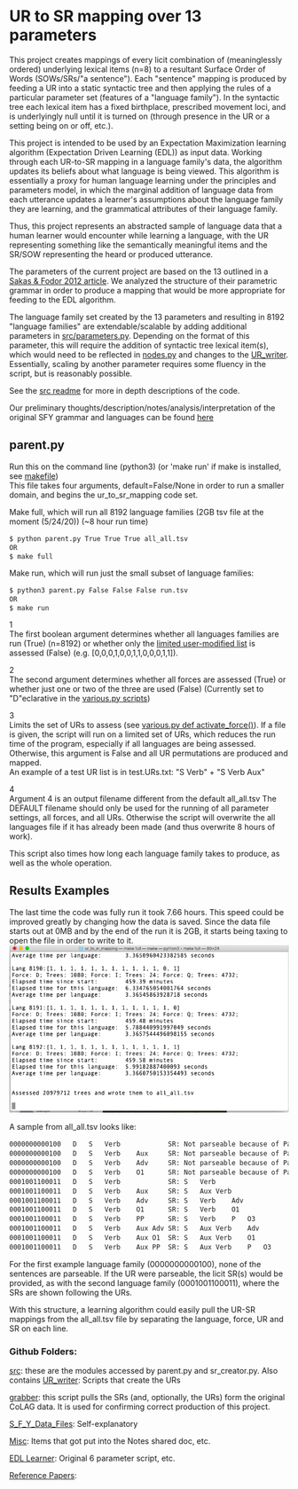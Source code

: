 # UR to SR mapping over 13 parameters
This project creates mappings of every licit combination of (meaninglessly ordered) underlying lexical items (n=8) to a resultant Surface Order of Words (SOWs/SRs/"a sentence").  Each "sentence" mapping is produced by feeding a UR into a static syntactic tree and then applying the rules of a particular parameter set (features of a "language family").  In the syntactic tree each lexical item has a fixed birthplace, prescribed movement loci, and is underlyingly null until it is turned on (through presence in the UR or a setting being on or off, etc.).

This project is intended to be used by an Expectation Maximization learning algorithm (Expectation Driven Learning (EDL)) as input data.  Working through each UR-to-SR mapping in a language family's data, the algorithm updates its beliefs about what language is being viewed.  This algorithm is essentially a proxy for human language learning under the principles and parameters model, in which the marginal addition of language data from each utterance updates a learner's assumptions about the language family they are learning, and the grammatical attributes of their language family.

Thus, this project represents an abstracted sample of language data that a human learner would encounter while learning a language, with the UR representing something like the semantically meaningful items and the SR/SOW representing the heard or produced utterance.

The parameters of the current project are based on the 13 outlined in a [Sakas & Fodor 2012 article](http://www.colag.cs.hunter.cuny.edu/pub/Sakas_Fodor_Disambiguating_prepub.pdf#24).  We analyzed the structure of their parametric grammar in order to produce a mapping that would be more appropriate for feeding to the EDL algorithm.

The language family set created by the 13 parameters and resulting in 8192 "language families" are extendable/scalable by adding additional parameters in [src/parameters.py](https://github.com/rofgh/ur_to_sr_mapping/blob/04ee506608f7c58b81418987d333ec76d639e712/src/parameters.py#L1).  Depending on the format of this parameter, this will require the addition of syntactic tree lexical item(s), which would need to be reflected in [nodes.py](https://github.com/rofgh/ur_to_sr_mapping/blob/04ee506608f7c58b81418987d333ec76d639e712/src/nodes.py#L1) and changes to the [UR_writer](https://github.com/rofgh/Hidden-Sin/tree/master/UR_writer).  Essentially, scaling by another parameter requires some fluency in the script, but is reasonably possible.

See the [src readme](https://github.com/rofgh/ur_to_sr_mapping/blob/master/src/README.md) for more in depth descriptions of the code.

Our preliminary thoughts/description/notes/analysis/interpretation of the original SFY grammar and languages can be found [here](https://docs.google.com/document/d/1J_fS85IQWB9MPXB96ccHrKF_JHXn44iVyyemQOeFJQo/edit?usp=sharing)

## parent.py
Run this on the command line (python3)  (or 'make run' if make is installed, see [makefile](https://github.com/rofgh/ur_to_sr_mapping/blob/04ee506608f7c58b81418987d333ec76d639e712/Makefile#L1))  
This file takes four arguments, default=False/None in order to run a smaller domain, and begins the ur_to_sr_mapping code set.  

Make full, which will run all 8192 language families (2GB tsv file at the moment (5/24/20)) (~8 hour run time)
```
$ python parent.py True True True all_all.tsv
OR
$ make full
```
Make run, which will run just the small subset of language families:
```
$ python3 parent.py False False False run.tsv
OR
$ make run

```
1  
The first boolean argument determines whether all languages families are run (True) (n=8192) or whether only the [limited user-modified list](https://github.com/rofgh/ur_to_sr_mapping/blob/1ab96bdabc231e07334c53806e0bcb91129e5752/src/various.py#L4) is assessed (False) (e.g. [0,0,0,1,0,0,1,1,0,0,0,1,1]).

2  
The second argument determines whether all forces are assessed (True) or whether just one or two of the three are used (False) (Currently set to "D"eclarative in the [various.py scripts](https://github.com/rofgh/ur_to_sr_mapping/blob/1ab96bdabc231e07334c53806e0bcb91129e5752/src/various.py#L62))

3  
Limits the set of URs to assess (see [various.py def activate_force()](https://github.com/rofgh/ur_to_sr_mapping/blob/efaf037f7c93b0af515be8cef8e0796705f152d4/src/various.py#L6)).  If a file is given, the script will run on a limited set of URs, which reduces the run time of the program, especially if all languages are being assessed.  Otherwise, this argument is False and all UR permutations are produced and mapped.  
An example of a test UR list is in test.URs.txt: "S Verb" + "S  Verb    Aux"

4  
Argument 4 is an output filename different from the default all_all.tsv  The DEFAULT filename should only be used for the running of all parameter settings, all forces, and all URs.  Otherwise the script will overwrite the all languages file if it has already been made (and thus overwrite 8 hours of work).

This script also times how long each language family takes to produce, as well as the whole operation.

## Results Examples
The last time the code was fully run it took 7.66 hours.  This speed could be improved greatly by changing how the data is saved.  Since the data file starts out at 0MB and by the end of the run it is 2GB, it starts being taxing to open the file in order to write to it.  ![Code Complete](ScreenshotAllFinished.png)

A sample from all_all.tsv looks like:
```bash
0000000000100	D	S	Verb            SR:	Not parseable because of Parameter: 4: no topic and topic is obligatory			
0000000000100	D	S	Verb	Aux     SR:	Not parseable because of Parameter: 4: no topic and topic is obligatory			
0000000000100	D	S	Verb	Adv	    SR:	Not parseable because of Parameter: 4: no topic and topic is obligatory			
0000000000100	D	S	Verb	O1		SR:	Not parseable because of Parameter: 4: no topic and topic is obligatory
0001001100011	D	S	Verb            SR:	S	Verb
0001001100011	D	S	Verb	Aux		SR:	S	Aux	Verb
0001001100011	D	S	Verb	Adv	    SR:	S	Verb	Adv
0001001100011	D	S	Verb	O1		SR:	S	Verb	O1
0001001100011	D	S	Verb	PP		SR:	S	Verb	P	O3
0001001100011	D	S	Verb	Aux	Adv	SR:	S	Aux	Verb	Adv
0001001100011	D	S	Verb	Aux	O1	SR:	S	Aux	Verb	O1
0001001100011	D	S	Verb	Aux	PP	SR:	S	Aux	Verb	P	O3	
```
For the first example language family (0000000000100), none of the sentences are parseable.  If the UR were parseable, the licit SR(s) would be provided, as with the second language family (0001001100011), where the SRs are shown following the URs.

With this structure, a learning algorithm could easily pull the UR-SR mappings from the all_all.tsv file by separating the language, force, UR and SR on each line.

### Github Folders:  
[src](https://github.com/rofgh/Hidden-Sin/tree/master/src): these are the modules accessed by parent.py and sr_creator.py.  Also contains [UR_writer](https://github.com/rofgh/Hidden-Sin/tree/master/src/UR_writer):  Scripts that create the URs

[grabber](https://github.com/rofgh/Hidden-Sin/tree/master/grabber): this script pulls the SRs (and, optionally, the URs) form the original CoLAG data.  It is used for confirming correct production of this project.  

[S_F_Y_Data_Files](https://github.com/rofgh/Hidden-Sin/tree/master/S_F_Y_Data_Files): Self-explanatory  

[Misc](https://github.com/rofgh/Hidden-Sin/tree/master/Misc): Items that got put into the Notes shared doc, etc.  

[EDL Learner](https://github.com/rofgh/Hidden-Sin/tree/master/EDL%20Learner): Original 6 parameter script, etc.  

[Reference Papers](https://github.com/rofgh/Hidden-Sin/tree/master/Reference%20Papers):   
 



